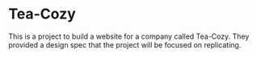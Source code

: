 # Tea-Cozy
This is a project to build a website for a company called Tea-Cozy. 
They provided a design spec that the project will be focused on replicating. 
